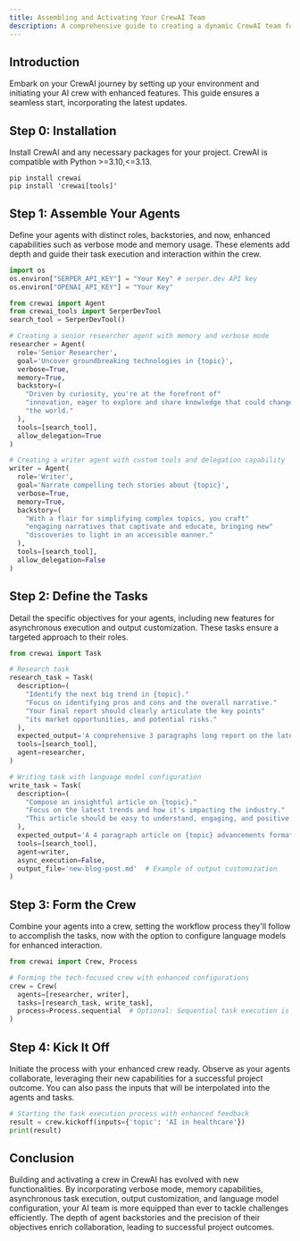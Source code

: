 ```yaml
---
title: Assembling and Activating Your CrewAI Team
description: A comprehensive guide to creating a dynamic CrewAI team for your projects, with updated functionalities including verbose mode, memory capabilities, and more.
---
```


## Introduction
Embark on your CrewAI journey by setting up your environment and initiating your AI crew with enhanced features. This guide ensures a seamless start, incorporating the latest updates.

## Step 0: Installation
Install CrewAI and any necessary packages for your project. CrewAI is compatible with Python >=3.10,<=3.13.

```shell
pip install crewai
pip install 'crewai[tools]'
```

## Step 1: Assemble Your Agents
Define your agents with distinct roles, backstories, and now, enhanced capabilities such as verbose mode and memory usage. These elements add depth and guide their task execution and interaction within the crew.

```python
import os
os.environ["SERPER_API_KEY"] = "Your Key" # serper.dev API key
os.environ["OPENAI_API_KEY"] = "Your Key"

from crewai import Agent
from crewai_tools import SerperDevTool
search_tool = SerperDevTool()

# Creating a senior researcher agent with memory and verbose mode
researcher = Agent(
  role='Senior Researcher',
  goal='Uncover groundbreaking technologies in {topic}',
  verbose=True,
  memory=True,
  backstory=(
    "Driven by curiosity, you're at the forefront of"
    "innovation, eager to explore and share knowledge that could change"
    "the world."
  ),
  tools=[search_tool],
  allow_delegation=True
)

# Creating a writer agent with custom tools and delegation capability
writer = Agent(
  role='Writer',
  goal='Narrate compelling tech stories about {topic}',
  verbose=True,
  memory=True,
  backstory=(
    "With a flair for simplifying complex topics, you craft"
    "engaging narratives that captivate and educate, bringing new"
    "discoveries to light in an accessible manner."
  ),
  tools=[search_tool],
  allow_delegation=False
)
```

## Step 2: Define the Tasks
Detail the specific objectives for your agents, including new features for asynchronous execution and output customization. These tasks ensure a targeted approach to their roles.

```python
from crewai import Task

# Research task
research_task = Task(
  description=(
    "Identify the next big trend in {topic}."
    "Focus on identifying pros and cons and the overall narrative."
    "Your final report should clearly articulate the key points"
    "its market opportunities, and potential risks."
  ),
  expected_output='A comprehensive 3 paragraphs long report on the latest AI trends.',
  tools=[search_tool],
  agent=researcher,
)

# Writing task with language model configuration
write_task = Task(
  description=(
    "Compose an insightful article on {topic}."
    "Focus on the latest trends and how it's impacting the industry."
    "This article should be easy to understand, engaging, and positive."
  ),
  expected_output='A 4 paragraph article on {topic} advancements formatted as markdown.',
  tools=[search_tool],
  agent=writer,
  async_execution=False,
  output_file='new-blog-post.md'  # Example of output customization
)
```

## Step 3: Form the Crew
Combine your agents into a crew, setting the workflow process they'll follow to accomplish the tasks, now with the option to configure language models for enhanced interaction.

```python
from crewai import Crew, Process

# Forming the tech-focused crew with enhanced configurations
crew = Crew(
  agents=[researcher, writer],
  tasks=[research_task, write_task],
  process=Process.sequential  # Optional: Sequential task execution is default
)
```

## Step 4: Kick It Off
Initiate the process with your enhanced crew ready. Observe as your agents collaborate, leveraging their new capabilities for a successful project outcome. You can also pass the inputs that will be interpolated into the agents and tasks.

```python
# Starting the task execution process with enhanced feedback
result = crew.kickoff(inputs={'topic': 'AI in healthcare'})
print(result)
```

## Conclusion
Building and activating a crew in CrewAI has evolved with new functionalities. By incorporating verbose mode, memory capabilities, asynchronous task execution, output customization, and language model configuration, your AI team is more equipped than ever to tackle challenges efficiently. The depth of agent backstories and the precision of their objectives enrich collaboration, leading to successful project outcomes.

